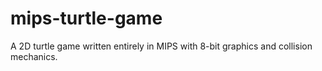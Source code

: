 # mips-turtle-game

A 2D turtle game written entirely in MIPS with 8-bit graphics and collision mechanics.
